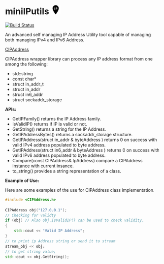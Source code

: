 # miniIPutils <img src="images/ip_address.png" width="30">

[![Build Status](https://travis-ci.com/arunkumar-mourougappane/miniIPutils.svg?branch=master)](https://travis-ci.com/arunkumar-mourougappane/miniIPutils)

An advanced self managing IP Address Utility tool capable of managing both managing IPv4 and IPv6 Address.

[CIPAddress](https://github.com/arunkumar-mourougappane/miniIPutils/blob/master/src/lib/ip_address/ip_address.cpp "Source Code for CIPAddress API")

CIPAddress wrapper library can process any IP address format from one among the following:

- std::string
- const char*
- struct in_addr_t
- struct in_addr
- struct in6_addr
- struct sockaddr_storage

**APIs:**

- GetIPFamily() returns the IP Address family.
- IsValidIP() returns if IP is valid or not.
- GetString() returns a string for the IP Address.
- GetIPAddressBytes() returns a sockaddr_storage structure.
- GetIPAddress(struct in_addr & byteAddress ) returns 0 on success with valid IPv4 address populated to byte address.
- GetIPAddress(struct in6_addr & byteAddress ) returns 0 on success with valid IPv6 address populated to byte address.
- Compare(const CIPAddress& IpAddress)  compare a CIPAddress instance with current insance.
- to_string() provides a string representation of a class.

**Example of Use:**

Here are some examples of the use for CIPAddress class implementation.

```cpp
#include <CIPAddress.h>

CIPAddress obj("127.0.0.1");
// Checking for validty
if (obj) // Also obj.IsValidIP() can be used to check validity.
{
    std::cout << "Valid IP Address";
}
// to print ip Address string or send it to stream
stream_obj << obj;
// to get string value;
std::cout << obj.GetString();
```
